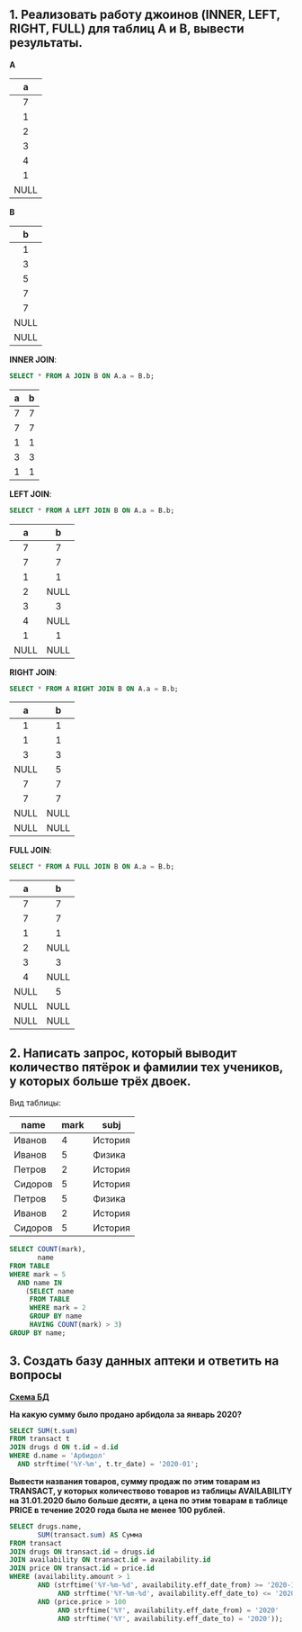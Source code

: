 ## 1. Реализовать работу джоинов (INNER, LEFT, RIGHT, FULL) для таблиц A и B, вывести результаты.

**A** 
 
|  a   |  
|:----:|
|  7   |
|  1   |
|  2   |
|  3   |
|  4   |
|  1   |
| NULL |

**B** 

|  b   |
|:----:|
|  1   |
|  3   |
|  5   |
|  7   |
|  7   |
| NULL |
| NULL |

**INNER JOIN**:

```sql
SELECT * FROM A JOIN B ON A.a = B.b;
```

|  a  |  b  | 
|:---:|:---:|
|  7  |  7  |
|  7  |  7  |
|  1  |  1  |
|  3  |  3  |
|  1  |  1  |

**LEFT JOIN**:

```sql
SELECT * FROM A LEFT JOIN B ON A.a = B.b;
```

|  a   |  b   | 
|:----:|:----:|
|  7   |  7   |
|  7   |  7   |
|  1   |  1   |
|  2   | NULL |
|  3   |  3   |
|  4   | NULL |
|  1   |  1   |
| NULL | NULL |

**RIGHT JOIN**:

```sql
SELECT * FROM A RIGHT JOIN B ON A.a = B.b;
```

|  a   |  b   | 
|:----:|:----:|
|  1   |  1   |
|  1   |  1   |
|  3   |  3   |
| NULL |  5   |
|  7   |  7   |
|  7   |  7   |
| NULL | NULL |
| NULL | NULL |

**FULL JOIN**:

```sql
SELECT * FROM A FULL JOIN B ON A.a = B.b;
```

|  a   |  b   | 
|:----:|:----:|
|  7   |  7   |
|  7   |  7   |
|  1   |  1   |
|  2   | NULL |
|  3   |  3   |
|  4   | NULL |
| NULL |  5   |
| NULL | NULL |
| NULL | NULL |

## 2. Написать запрос, который выводит количество пятёрок и фамилии тех учеников, у которых больше трёх двоек.

Вид таблицы:

| name    | mark | subj         |
|---------|------|--------------|
| Иванов  | 4    | История      |
| Иванов  | 5    | Физика       |
| Петров  | 2    | История      |
| Сидоров | 5    | История      |
| Петров  | 5    | Физика       |
| Иванов  | 2    | История      |
| Сидоров | 5    | История      |

```sql
SELECT COUNT(mark),
       name
FROM TABLE
WHERE mark = 5
  AND name IN
    (SELECT name
     FROM TABLE
     WHERE mark = 2
     GROUP BY name
     HAVING COUNT(mark) > 3)
GROUP BY name;
```

## 3. Создать базу данных аптеки и ответить на вопросы

**[Схема БД](https://github.com/mikhailov-v-a/portfolio/tree/main/da_projects/test/gb/gb_db_erd.png)**

**На какую сумму было продано арбидола за январь 2020?**

```sql
SELECT SUM(t.sum)
FROM transact t
JOIN drugs d ON t.id = d.id
WHERE d.name = 'Арбидол'
  AND strftime('%Y-%m', t.tr_date) = '2020-01';
```

**Вывести названия товаров, сумму продаж по этим товарам из TRANSACT, у которых количествово товаров из таблицы AVAILABILITY на 31.01.2020 было больше десяти, а цена по этим товарам в таблице PRICE в течение 2020 года была не менее 100 рублей.**

```sql
SELECT drugs.name,
       SUM(transact.sum) AS Сумма
FROM transact
JOIN drugs ON transact.id = drugs.id
JOIN availability ON transact.id = availability.id
JOIN price ON transact.id = price.id
WHERE (availability.amount > 1
       AND (strftime('%Y-%m-%d', availability.eff_date_from) >= '2020-12-31'
            AND strftime('%Y-%m-%d', availability.eff_date_to) <= '2020-12-31')
       AND (price.price > 100
            AND strftime('%Y', availability.eff_date_from) = '2020'
            AND strftime('%Y', availability.eff_date_to) = '2020'));
```